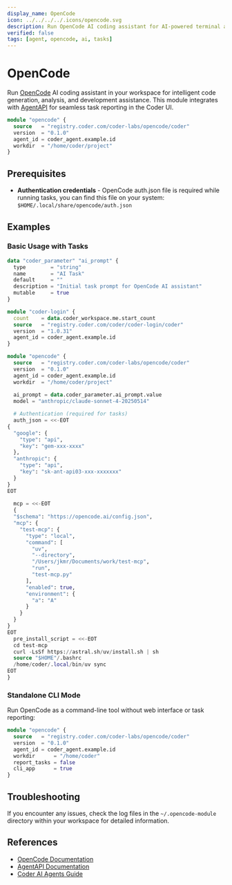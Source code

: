 ```yaml
---
display_name: OpenCode
icon: ../../../../.icons/opencode.svg
description: Run OpenCode AI coding assistant for AI-powered terminal assistance
verified: false
tags: [agent, opencode, ai, tasks]
---
```


# OpenCode

Run [OpenCode](https://opencode.ai) AI coding assistant in your workspace for intelligent code generation, analysis, and development assistance. This module integrates with [AgentAPI](https://github.com/coder/agentapi) for seamless task reporting in the Coder UI.

```tf
module "opencode" {
  source   = "registry.coder.com/coder-labs/opencode/coder"
  version  = "0.1.0"
  agent_id = coder_agent.example.id
  workdir  = "/home/coder/project"
}
```

## Prerequisites

- **Authentication credentials** - OpenCode auth.json file is required while running tasks, you can find this file on your system: `$HOME/.local/share/opencode/auth.json`

## Examples

### Basic Usage with Tasks

```tf
data "coder_parameter" "ai_prompt" {
  type        = "string"
  name        = "AI Task"
  default     = ""
  description = "Initial task prompt for OpenCode AI assistant"
  mutable     = true
}

module "coder-login" {
  count    = data.coder_workspace.me.start_count
  source   = "registry.coder.com/coder/coder-login/coder"
  version  = "1.0.31"
  agent_id = coder_agent.example.id
}

module "opencode" {
  source   = "registry.coder.com/coder-labs/opencode/coder"
  version  = "0.1.0"
  agent_id = coder_agent.example.id
  workdir  = "/home/coder/project"
  
  ai_prompt = data.coder_parameter.ai_prompt.value
  model = "anthropic/claude-sonnet-4-20250514"

  # Authentication (required for tasks)
  auth_json = <<-EOT
{
  "google": {
    "type": "api",
    "key": "gem-xxx-xxxx"
  },
  "anthropic": {
    "type": "api",
    "key": "sk-ant-api03-xxx-xxxxxxx"
  }
}
EOT
  
  mcp = <<-EOT
  {
  "$schema": "https://opencode.ai/config.json",
  "mcp": {
    "test-mcp": {
      "type": "local",
      "command": [
        "uv",
        "--directory",
        "/Users/jkmr/Documents/work/test-mcp",
        "run",
        "test-mcp.py"
      ],
      "enabled": true,
      "environment": {
        "a": "A"
      }
    }
  }
}
EOT
  pre_install_script = <<-EOT
  cd test-mcp
  curl -LsSf https://astral.sh/uv/install.sh | sh
  source "$HOME"/.bashrc
  /home/coder/.local/bin/uv sync
EOT
}
```

### Standalone CLI Mode

Run OpenCode as a command-line tool without web interface or task reporting:

```tf
module "opencode" {
  source   = "registry.coder.com/coder-labs/opencode/coder"
  version  = "0.1.0"
  agent_id = coder_agent.example.id
  workdir      = "/home/coder"
  report_tasks = false
  cli_app      = true
}
```

## Troubleshooting

If you encounter any issues, check the log files in the `~/.opencode-module` directory within your workspace for detailed information.


## References

- [OpenCode Documentation](https://opencode.ai/docs)
- [AgentAPI Documentation](https://github.com/coder/agentapi)
- [Coder AI Agents Guide](https://coder.com/docs/tutorials/ai-agents)